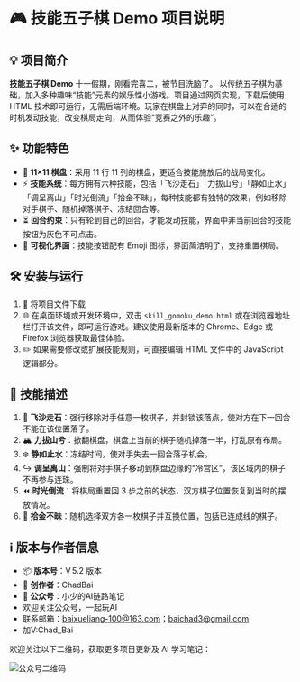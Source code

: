 # 🎮 技能五子棋 Demo 项目说明

## 💡 项目简介

**技能五子棋 Demo** 十一假期，刚看完喜二，被节目洗脑了。
以传统五子棋为基础，加入多种趣味“技能”元素的娱乐性小游戏。项目通过网页实现，下载后使用 HTML 技术即可运行，无需后端环境。玩家在棋盘上对弈的同时，可以在合适的时机发动技能，改变棋局走向，从而体验“竞赛之外的乐趣”。

## ✨ 功能特色

* 🎲 **11×11 棋盘**：采用 11 行 11 列的棋盘，更适合技能施放后的战局变化。
* ⚡ **技能系统**：每方拥有六种技能，包括「飞沙走石」「力拔山兮」「静如止水」「调呈离山」「时光倒流」「拾金不昧」，每种技能都有独特的效果，例如移除对手棋子、随机掉落棋子、冻结回合等。
* ⏳ **回合约束**：只有轮到自己的回合，才能发动技能，界面中非当前回合的技能按钮为灰色不可点击。
* 🎨 **可视化界面**：技能按钮配有 Emoji 图标，界面简洁明了，支持重置棋局。

## 🛠️ 安装与运行

1. 📂 将项目文件下载
2. 🌐 在桌面环境或开发环境中，双击 `skill_gomoku_demo.html` 或在浏览器地址栏打开该文件，即可运行游戏。建议使用最新版本的 Chrome、Edge 或 Firefox 浏览器获取最佳体验。
3. ✏️ 如果需要修改或扩展技能规则，可直接编辑 HTML 文件中的 JavaScript 逻辑部分。

## 🧩 技能描述

1. 💨 **飞沙走石**：强行移除对手任意一枚棋子，并封锁该落点，使对方在下一回合不能在该位置落子。
2. 🏔️ **力拔山兮**：掀翻棋盘，棋盘上当前的棋子随机掉落一半，打乱原有布局。
3. ❄️ **静如止水**：冻结时间，使对手失去一回合落子机会。
4. ↪️ **调呈离山**：强制将对手棋子移动到棋盘边缘的“冷宫区”，该区域内的棋子不再参与连珠。
5. ⏪ **时光倒流**：将棋局重置回 3 步之前的状态，双方棋子位置恢复到当时的摆放情况。
6. 🔄 **拾金不昧**：随机选择双方各一枚棋子并互换位置，包括已连成线的棋子。

## ℹ️ 版本与作者信息

* 📦 **版本号**：V 5.2 版本
* 👤 **创作者**：ChadBai
* 📢 **公众号**：小少的AI链路笔记
* 欢迎关注公众号，一起玩AI
* 联系邮箱：baixueliang-100@163.com；baichad3@gmail.com
* 加V:Chad_Bai

欢迎关注以下二维码，获取更多项目更新及 AI 学习笔记：

![公众号二维码]({{file\:file-LcBHocMg9KEzJvZxjSk1e9}})

